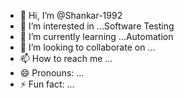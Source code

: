 - 👋 Hi, I’m @Shankar-1992
- 👀 I’m interested in ...Software Testing
- 🌱 I’m currently learning ...Automation
- 💞️ I’m looking to collaborate on ...
- 📫 How to reach me ...
- 😄 Pronouns: ...
- ⚡ Fun fact: ...

<!---
Shankar-1992/Shankar-1992 is a ✨ special ✨ repository because its `README.md` (this file) appears on your GitHub profile.
You can click the Preview link to take a look at your changes.
--->
